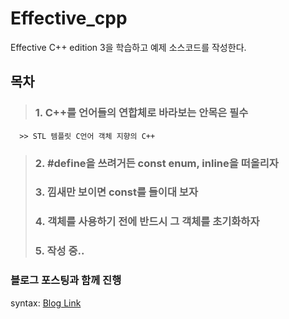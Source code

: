 # Effective_cpp
Effective C++ edition 3을 학습하고 예제 소스코드를 작성한다.

## 목차
   >### 1. C++를 언어들의 연합체로 바라보는 안목은 필수
      >> STL 템플릿 C언어 객체 지향의 C++
   >### 2. #define을 쓰려거든 const enum, inline을 떠올리자
   >### 3. 낌새만 보이면 const를 들이대 보자
   >### 4. 객체를 사용하기 전에 반드시 그 객체를 초기화하자
   >### 5. 작성 중..
   
### 블로그 포스팅과 함께 진행
syntax: [Blog Link](https://redcoder.tistory.com/category/C_C%2B%2B%20%ED%94%84%EB%A1%9C%EA%B7%B8%EB%9E%98%EB%B0%8D/Effective%20C%2B%2B
 )
